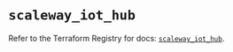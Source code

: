 # `scaleway_iot_hub`

Refer to the Terraform Registry for docs: [`scaleway_iot_hub`](https://registry.terraform.io/providers/scaleway/scaleway/2.59.0/docs/resources/iot_hub).
